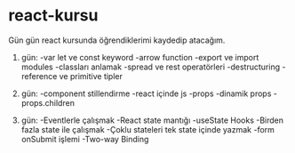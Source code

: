 # react-kursu
Gün gün react kursunda öğrendiklerimi kaydedip atacağım.

1. gün:
   -var let ve const keyword
   -arrow function
   -export ve import modules
   -classları anlamak
   -spread ve rest operatörleri
   -destructuring
   -reference ve primitive tipler

2. gün:
   -component stillendirme
   -react içinde js
   -props
   -dinamik props
   -props.children
3. gün:
   -Eventlerle çalışmak
   -React state mantığı
   -useState Hooks
   -Birden fazla state ile çalışmak
   -Çoklu stateleri tek state içinde yazmak
   -form onSubmit işlemi
   -Two-way Binding
   

   
